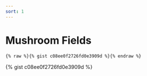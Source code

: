 ```yaml
---
sort: 1
---
```


# Mushroom Fields

```
{% raw %}{% gist c08ee0f2726fd0e3909d %}{% endraw %}
```

{% gist c08ee0f2726fd0e3909d %}
